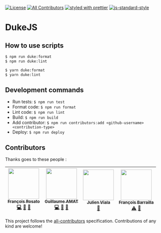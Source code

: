 [![License][license-image]][license-url]
[![All Contributors](https://img.shields.io/badge/all_contributors-4-orange.svg?style=flat-square)](#contributors)
[![styled with prettier][prettier-image]][prettier-url]
[![js-standard-style][eslint-image]][eslint-url]



[license-image]: https://img.shields.io/github/license/frosato-ekino/react-sketch-book.svg?style=flat-square
[license-url]: https://github.com/frosato-ekino/dukejs/blob/master/LICENSE
[prettier-image]: https://img.shields.io/badge/styled_with-prettier-ff69b4.svg?style=flat-square
[prettier-url]: https://github.com/prettier/prettier
[eslint-image]: https://img.shields.io/badge/code%20style-standard-brightgreen.svg
[eslint-url]: http://standardjs.com

[prettier-config-path]: /src/configs/prettierrc.js
[eslint-config-path]: /src/configs/eslintrc.js


# DukeJS


## How to use scripts

```sh
$ npm run duke:format
$ npm run duke:lint
```

```sh
$ yarn duke:format
$ yarn duke:lint
```


## Development commands

* Run tests: `$ npm run test`
* Format code: `$ npm run format`
* Lint code: `$ npm run lint`
* Build: `$ npm run build`
* Add contributor: `$ npm run contributors:add <github-username> <contribution-type>`
* Deploy: `$ npm run deploy`


## Contributors

Thanks goes to these people :

<!-- ALL-CONTRIBUTORS-LIST:START - Do not remove or modify this section -->
<!-- prettier-ignore -->
| [<img src="https://avatars3.githubusercontent.com/u/31624379?v=4" width="100px;"/><br /><sub><b>François Rosato</b></sub>](https://github.com/frosato-ekino)<br />[💻](https://github.com/knuckle/knuckle/commits?author=frosato-ekino "Code") [📖](https://github.com/knuckle/knuckle/commits?author=frosato-ekino "Documentation") [🤔](#ideas-frosato-ekino "Ideas, Planning, & Feedback") | [<img src="https://avatars3.githubusercontent.com/u/1179174?v=4" width="100px;"/><br /><sub><b>Guillaume AMAT</b></sub>](https://github.com/GuillaumeAmat)<br />[💻](https://github.com/knuckle/knuckle/commits?author=GuillaumeAmat "Code") [📖](https://github.com/knuckle/knuckle/commits?author=GuillaumeAmat "Documentation") [🤔](#ideas-GuillaumeAmat "Ideas, Planning, & Feedback") | [<img src="https://avatars1.githubusercontent.com/u/6979207?v=4" width="100px;"/><br /><sub><b>Julien Viala</b></sub>](https://github.com/mr-wildcard)<br />[🤔](#ideas-mr-wildcard "Ideas, Planning, & Feedback") | [<img src="https://avatars2.githubusercontent.com/u/11709778?v=4" width="100px;"/><br /><sub><b>François Barrailla</b></sub>](https://github.com/fbarrailla)<br />[⚠️](https://github.com/knuckle/knuckle/commits?author=fbarrailla "Tests") [📖](https://github.com/knuckle/knuckle/commits?author=fbarrailla "Documentation") |
| :---: | :---: | :---: | :---: |
<!-- ALL-CONTRIBUTORS-LIST:END -->

This project follows the
[all-contributors](https://github.com/kentcdodds/all-contributors)
specification. Contributions of any kind are welcome!
